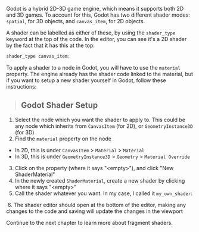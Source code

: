 Godot is a hybrid 2D-3D game engine, which means it supports both 2D and 3D games. To account for this, Godot has two different shader modes: `spatial`, for 3D objects, and `canvas_item`, for 2D objects.

A shader can be labelled as either of these, by using the `shader_type` keyword at the top of the code. In the editor, you can see it's a 2D shader by the fact that it has this at the top:

```c
shader_type canvas_item;
 ``` 

To apply a shader to a node in Godot, you will have to use the `material` property. The engine already has the shader code linked to the material, but if you want to setup a new shader yourself in Godot, follow these instructions:
> ## Godot Shader Setup 
1. Select the node which you want the shader to apply to. This could be any node which inherits from `CanvasItem` (for 2D), or `GeometryInstance3D` (for 3D)
2. Find the `material` property on the node
  - In 2D, this is under `CanvasItem` > `Material` > `Material`
  - In 3D, this is under `GeometryInstance3D` > `Geometry` > `Material Override`
3. Click on the property (where it says "\<empty>"), and click "New ShaderMaterial"
4. In the newly created `ShaderMaterial`, create a new shader by clicking where it says "\<empty>"
5. Call the shader whatever you want. In my case, I called it `my_own_shader`:
<image here>
6. The shader editor should open at the bottom of the editor, making any changes to the code and saving will update the changes in the viewport

Continue to the next chapter to learn more about fragment shaders.
